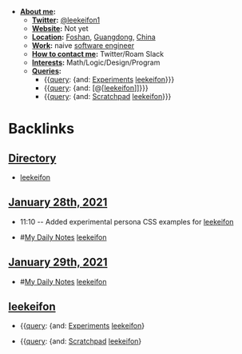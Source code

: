 - **[About me](<About me.md>):**
    - **[Twitter](<Twitter.md>):** [@leekeifon1](https://twitter.com/leekeifon1)
    - **[Website](<Website.md>):** Not yet
    - **[Location](<Location.md>):** [Foshan](<Foshan.md>), [Guangdong](<Guangdong.md>), [China](<China.md>)
    - **[Work](<Work.md>):** naive [software engineer](<software engineer.md>)
    - **[How to contact me](<How to contact me.md>):** Twitter/Roam Slack
    - **[Interests](<Interests.md>):** Math/Logic/Design/Program
    - **[Queries](<Queries.md>):**
        - {{[query](<query.md>): {and: [Experiments](<Experiments.md>) [leekeifon](<leekeifon.md>)}}}
        - {{[query](<query.md>): {and: [@[[leekeifon](<@[[leekeifon.md>)]]}}}
        - {{[query](<query.md>): {and: [Scratchpad](<Scratchpad.md>) [leekeifon](<leekeifon.md>)}}}

# Backlinks
## [Directory](<Directory.md>)
- [leekeifon](<leekeifon.md>)

## [January 28th, 2021](<January 28th, 2021.md>)
- 11:10 -- Added experimental persona CSS examples for [leekeifon](<leekeifon.md>)

- #[My Daily Notes](<My Daily Notes.md>) [leekeifon](<leekeifon.md>)

## [January 29th, 2021](<January 29th, 2021.md>)
- #[My Daily Notes](<My Daily Notes.md>) [leekeifon](<leekeifon.md>)

## [leekeifon](<leekeifon.md>)
- {{[query](<query.md>): {and: [Experiments](<Experiments.md>) [leekeifon](<leekeifon.md>)}

- {{[query](<query.md>): {and: [Scratchpad](<Scratchpad.md>) [leekeifon](<leekeifon.md>)}

